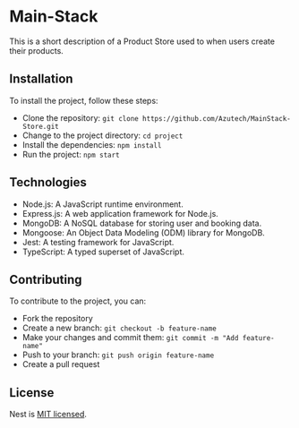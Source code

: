 # Main-Stack
This is a short description of a Product Store used to when users create their products. 


## Installation

To install the project, follow these steps:

-  Clone the repository: `git clone https://github.com/Azutech/MainStack-Store.git`
-  Change to the project directory: `cd project`
-  Install the dependencies: `npm install`
-  Run the project: `npm start`

## Technologies

- Node.js: A JavaScript runtime environment.
- Express.js: A web application framework for Node.js.
- MongoDB: A NoSQL database for storing user and booking data.
- Mongoose: An Object Data Modeling (ODM) library for MongoDB.
- Jest: A testing framework for JavaScript.
- TypeScript: A typed superset of JavaScript.

## Contributing

To contribute to the project, you can:

- Fork the repository
- Create a new branch: `git checkout -b feature-name`
- Make your changes and commit them: `git commit -m "Add feature-name"`
- Push to your branch: `git push origin feature-name`
- Create a pull request


## License

Nest is [MIT licensed](LICENSE).
